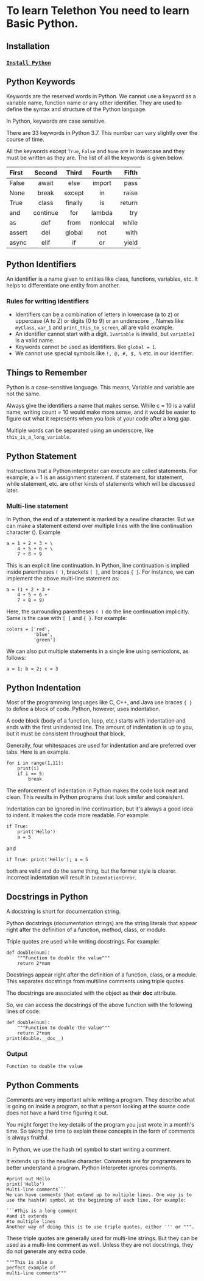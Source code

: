 # To learn Telethon You need to learn Basic Python.

## Installation
### [`Install Python`](https://www.python.org/downloads/)

## Python Keywords
Keywords are the reserved words in Python.
We cannot use a keyword as a variable name, function name or any other identifier. They are used to define the syntax and structure of the Python language.

In Python, keywords are case sensitive.

There are 33 keywords in Python 3.7. This number can vary slightly over the course of time.

All the keywords except `True`, `False` and `None` are in lowercase and they must be written as they are. The list of all the keywords is given below.

| First | Second | Third | Fourth | Fifth |
| :---         |     :---:      |     :---:      |     :---:      |          ---: |
| False | await     | else    | import    |pass     |
| None     | break       | except      | in    | raise    |
| True | class     | finally    | is    | return    |
| and     | continue       | for      | lambda    | try    |
| as      | def     | from    | nonlocal   | while    |
| assert     | del       | global      | not   | with    |
| async | elif     | if    | or    | yield    |

## Python Identifiers
An identifier is a name given to entities like class, functions, variables, etc. It helps to differentiate one entity from another.
### Rules for writing identifiers
- Identifiers can be a combination of letters in lowercase (a to z) or uppercase (A to Z) or digits (0 to 9) or an underscore `_`. Names like `myClass`, `var_1` and `print_this_to_screen`, all are valid example.
- An identifier cannot start with a digit. `1variable` is invalid, but `variable1` is a valid name.
- Keywords cannot be used as identifiers. like `global = 1`.
- We cannot use special symbols like `!, @, #, $, %` etc. in our identifier.

## Things to Remember
Python is a case-sensitive language. This means, Variable and variable are not the same.

Always give the identifiers a name that makes sense. While c = 10 is a valid name, writing count = 10 would make more sense, and it would be easier to figure out what it represents when you look at your code after a long gap.

Multiple words can be separated using an underscore, like `this_is_a_long_variable`.

## Python Statement
Instructions that a Python interpreter can execute are called statements. For example, a = 1 is an assignment statement. if statement, for statement, while statement, etc. are other kinds of statements which will be discussed later.

### Multi-line statement
In Python, the end of a statement is marked by a newline character. But we can make a statement extend over multiple lines with the line continuation character (\).
Example

```
a = 1 + 2 + 3 + \
    4 + 5 + 6 + \
    7 + 8 + 9
```
This is an explicit line continuation. In Python, line continuation is implied inside parentheses `( )`, brackets `[ ]`, and braces `{ }`. For instance, we can implement the above multi-line statement as:

```
a = (1 + 2 + 3 +
    4 + 5 + 6 +
    7 + 8 + 9)
```
Here, the surrounding parentheses `( )` do the line continuation implicitly. Same is the case with `[ ]` and `{ }`. For example:

```
colors = ['red',
          'blue',
          'green']
```
We can also put multiple statements in a single line using semicolons, as follows:

```
a = 1; b = 2; c = 3
```

## Python Indentation
Most of the programming languages like C, C++, and Java use braces `{ }` to define a block of code. Python, however, uses indentation.

A code block (body of a function, loop, etc.) starts with indentation and ends with the first unindented line. The amount of indentation is up to you, but it must be consistent throughout that block.

Generally, four whitespaces are used for indentation and are preferred over tabs. Here is an example.
```
for i in range(1,11):
    print(i)
    if i == 5:
        break
```

The enforcement of indentation in Python makes the code look neat and clean. This results in Python programs that look similar and consistent.

Indentation can be ignored in line continuation, but it's always a good idea to indent. It makes the code more readable. For example:

```
if True:
    print('Hello')
    a = 5
```
and
```
if True: print('Hello'); a = 5
```
both are valid and do the same thing, but the former style is clearer.
incorrect indentation will result in `IndentationError`.

## Docstrings in Python
A docstring is short for documentation string.

Python docstrings (documentation strings) are the string literals that appear right after the definition of a function, method, class, or module.

Triple quotes are used while writing docstrings. For example:
```
def double(num):
    """Function to double the value"""
    return 2*num
```
Docstrings appear right after the definition of a function, class, or a module. This separates docstrings from multiline comments using triple quotes.

The docstrings are associated with the object as their __doc__ attribute.

So, we can access the docstrings of the above function with the following lines of code:
```
def double(num):
    """Function to double the value"""
    return 2*num
print(double.__doc__)
```
### Output

```Function to double the value```

## Python Comments
Comments are very important while writing a program. They describe what is going on inside a program, so that a person looking at the source code does not have a hard time figuring it out.

You might forget the key details of the program you just wrote in a month's time. So taking the time to explain these concepts in the form of comments is always fruitful.

In Python, we use the hash (`#`) symbol to start writing a comment.

It extends up to the newline character. Comments are for programmers to better understand a program. Python Interpreter ignores comments.

```#This is a comment
#print out Hello
print('Hello')
Multi-line comments```
We can have comments that extend up to multiple lines. One way is to use the hash(#) symbol at the beginning of each line. For example:

```#This is a long comment
#and it extends
#to multiple lines
Another way of doing this is to use triple quotes, either ''' or """.
```
These triple quotes are generally used for multi-line strings. But they can be used as a multi-line comment as well. Unless they are not docstrings, they do not generate any extra code.
```
"""This is also a
perfect example of
multi-line comments"""
```


